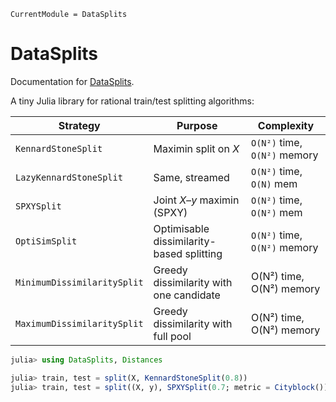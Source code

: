 ```@meta
CurrentModule = DataSplits
```

# DataSplits

Documentation for [DataSplits](https://github.com/davide-grheco/DataSplits.jl).

A tiny Julia library for rational train/test splitting algorithms:

| Strategy | Purpose | Complexity |
|----------|---------|------------|
| `KennardStoneSplit` | Maximin split on *X* | `O(N²)` time, `O(N²)` memory |
| `LazyKennardStoneSplit` | Same, streamed | `O(N²)` time, `O(N)` mem |
| `SPXYSplit` | Joint *X–y* maximin (SPXY) | `O(N²)` time, `O(N²)` mem |
| `OptiSimSplit`         | Optimisable dissimilarity-based splitting       | `O(N²)` time, `O(N²)` memory |
| `MinimumDissimilaritySplit`|  Greedy dissimilarity with one candidate | O(N²) time, O(N²) memory |
| `MaximumDissimilaritySplit`|  Greedy dissimilarity with full pool | O(N²) time, O(N²) memory |

```julia
julia> using DataSplits, Distances

julia> train, test = split(X, KennardStoneSplit(0.8))
julia> train, test = split((X, y), SPXYSplit(0.7; metric = Cityblock()))
```
